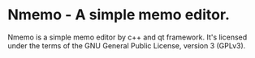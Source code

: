# Nmemo - A simple memo editor.

Nmemo is a simple memo editor by c++ and qt framework. It's licensed under the terms
of the GNU General Public License, version 3 (GPLv3).

